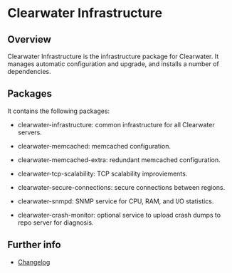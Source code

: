 Clearwater Infrastructure
=========================

Overview
--------

Clearwater Infrastructure is the infrastructure package for
Clearwater. It manages automatic configuration and upgrade, and
installs a number of dependencies.

Packages
--------

It contains the following packages:

* clearwater-infrastructure: common infrastructure for all Clearwater
  servers.

* clearwater-memcached: memcached configuration.

* clearwater-memcached-extra: redundant memcached configuration.

* clearwater-tcp-scalability: TCP scalability improviements.

* clearwater-secure-connections: secure connections between regions.

* clearwater-snmpd: SNMP service for CPU, RAM, and I/O statistics.

* clearwater-crash-monitor: optional service to upload crash dumps to
  repo server for diagnosis.

Further info
------------
* [Changelog](CHANGELOG.md)
